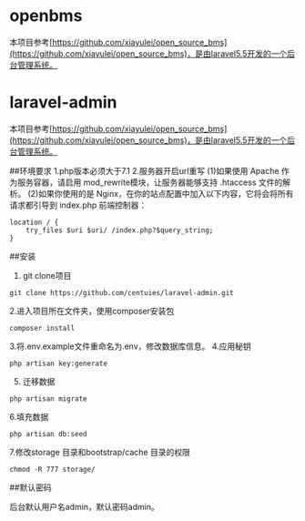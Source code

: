 # openbms
本项目参考[https://github.com/xiayulei/open_source_bms](https://github.com/xiayulei/open_source_bms)，是由laravel5.5开发的一个后台管理系统。

# laravel-admin

本项目参考[https://github.com/xiayulei/open_source_bms](https://github.com/xiayulei/open_source_bms)，是由laravel5.5开发的一个后台管理系统。

##环境要求
1.php版本必须大于7.1
2.服务器开启url重写
 (1)如果使用 Apache 作为服务容器，请启用 mod_rewrite模块，让服务器能够支持 .htaccess 文件的解析。
 (2)如果你使用的是 Nginx，在你的站点配置中加入以下内容，它将会将所有请求都引导到 index.php 前端控制器：
```
location / {
    try_files $uri $uri/ /index.php?$query_string;
}
```

##安装

1. git clone项目
```
git clone https://github.com/centuies/laravel-admin.git
```
2.进入项目所在文件夹，使用composer安装包
```
composer install
```

3.将.env.example文件重命名为.env，修改数据库信息。
4.应用秘钥
```
php artisan key:generate
```
5. 迁移数据
```
php artisan migrate
```
6.填充数据
```
php artisan db:seed
```
7.修改storage 目录和bootstrap/cache 目录的权限
```
chmod -R 777 storage/
```
##默认密码

后台默认用户名admin，默认密码admin。
